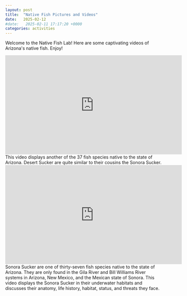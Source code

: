 ```yaml
---
layout: post
title:  "Native Fish Pictures and Videos"
date:   2025-02-12
#date:   2025-02-11 17:17:20 +0000
categories: activities      
---
```


Welcome to the Native Fish Lab! Here are some captivating videos of Arizona's native fish. Enjoy!

<iframe width="560" height="315" src="https://www.youtube.com/embed/ixjF2UOB63w?si=1XdyMeIHPXqVkwaN" title="Desert Sucker" frameborder="0" allow="accelerometer; autoplay; clipboard-write; encrypted-media; gyroscope; picture-in-picture; web-share" referrerpolicy="strict-origin-when-cross-origin" allowfullscreen></iframe>
This video displays another of the 37 fish species native to the state of Arizona. Desert Sucker are quite similar to their cousins the Sonora Sucker.

<iframe width="560" height="315" src="https://www.youtube.com/embed/diB4hAtk4Ag?si=Au9JUkP0AhEgX9VR" title="Sonora Sucker" frameborder="0" allow="accelerometer; autoplay; clipboard-write; encrypted-media; gyroscope; picture-in-picture; web-share" referrerpolicy="strict-origin-when-cross-origin" allowfullscreen></iframe>
Sonora Sucker are one of thirty-seven fish species native to the state of Arizona. They are only found in the Gila River and Bill Williams River systems in Arizona, New Mexico, and the Mexican state of Sonora. This video displays the Sonora Sucker in their underwater habitats and discusses their anatomy, life history, habitat, status, and threats they face.
